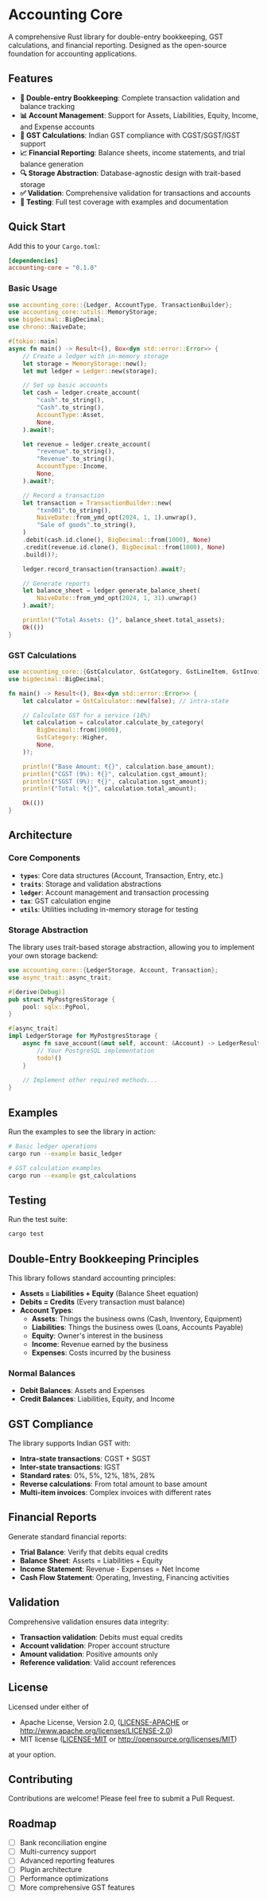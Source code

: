 # Accounting Core

A comprehensive Rust library for double-entry bookkeeping, GST calculations, and financial reporting. Designed as the open-source foundation for accounting applications.

## Features

- **🏦 Double-entry Bookkeeping**: Complete transaction validation and balance tracking
- **📊 Account Management**: Support for Assets, Liabilities, Equity, Income, and Expense accounts
- **🧾 GST Calculations**: Indian GST compliance with CGST/SGST/IGST support
- **📈 Financial Reporting**: Balance sheets, income statements, and trial balance generation
- **🔍 Storage Abstraction**: Database-agnostic design with trait-based storage
- **✅ Validation**: Comprehensive validation for transactions and accounts
- **🧪 Testing**: Full test coverage with examples and documentation

## Quick Start

Add this to your `Cargo.toml`:

```toml
[dependencies]
accounting-core = "0.1.0"
```

### Basic Usage

```rust
use accounting_core::{Ledger, AccountType, TransactionBuilder};
use accounting_core::utils::MemoryStorage;
use bigdecimal::BigDecimal;
use chrono::NaiveDate;

#[tokio::main]
async fn main() -> Result<(), Box<dyn std::error::Error>> {
    // Create a ledger with in-memory storage
    let storage = MemoryStorage::new();
    let mut ledger = Ledger::new(storage);

    // Set up basic accounts
    let cash = ledger.create_account(
        "cash".to_string(),
        "Cash".to_string(),
        AccountType::Asset,
        None,
    ).await?;

    let revenue = ledger.create_account(
        "revenue".to_string(),
        "Revenue".to_string(),
        AccountType::Income,
        None,
    ).await?;

    // Record a transaction
    let transaction = TransactionBuilder::new(
        "txn001".to_string(),
        NaiveDate::from_ymd_opt(2024, 1, 1).unwrap(),
        "Sale of goods".to_string(),
    )
    .debit(cash.id.clone(), BigDecimal::from(1000), None)
    .credit(revenue.id.clone(), BigDecimal::from(1000), None)
    .build()?;

    ledger.record_transaction(transaction).await?;

    // Generate reports
    let balance_sheet = ledger.generate_balance_sheet(
        NaiveDate::from_ymd_opt(2024, 1, 31).unwrap()
    ).await?;

    println!("Total Assets: {}", balance_sheet.total_assets);
    Ok(())
}
```

### GST Calculations

```rust
use accounting_core::{GstCalculator, GstCategory, GstLineItem, GstInvoice};
use bigdecimal::BigDecimal;

fn main() -> Result<(), Box<dyn std::error::Error>> {
    let calculator = GstCalculator::new(false); // intra-state

    // Calculate GST for a service (18%)
    let calculation = calculator.calculate_by_category(
        BigDecimal::from(10000),
        GstCategory::Higher,
        None,
    )?;

    println!("Base Amount: ₹{}", calculation.base_amount);
    println!("CGST (9%): ₹{}", calculation.cgst_amount);
    println!("SGST (9%): ₹{}", calculation.sgst_amount);
    println!("Total: ₹{}", calculation.total_amount);

    Ok(())
}
```

## Architecture

### Core Components

- **`types`**: Core data structures (Account, Transaction, Entry, etc.)
- **`traits`**: Storage and validation abstractions
- **`ledger`**: Account management and transaction processing
- **`tax`**: GST calculation engine
- **`utils`**: Utilities including in-memory storage for testing

### Storage Abstraction

The library uses trait-based storage abstraction, allowing you to implement your own storage backend:

```rust
use accounting_core::{LedgerStorage, Account, Transaction};
use async_trait::async_trait;

#[derive(Debug)]
pub struct MyPostgresStorage {
    pool: sqlx::PgPool,
}

#[async_trait]
impl LedgerStorage for MyPostgresStorage {
    async fn save_account(&mut self, account: &Account) -> LedgerResult<()> {
        // Your PostgreSQL implementation
        todo!()
    }
    
    // Implement other required methods...
}
```

## Examples

Run the examples to see the library in action:

```bash
# Basic ledger operations
cargo run --example basic_ledger

# GST calculation examples
cargo run --example gst_calculations
```

## Testing

Run the test suite:

```bash
cargo test
```

## Double-Entry Bookkeeping Principles

This library follows standard accounting principles:

- **Assets = Liabilities + Equity** (Balance Sheet equation)
- **Debits = Credits** (Every transaction must balance)
- **Account Types**:
  - **Assets**: Things the business owns (Cash, Inventory, Equipment)
  - **Liabilities**: Things the business owes (Loans, Accounts Payable)
  - **Equity**: Owner's interest in the business
  - **Income**: Revenue earned by the business
  - **Expenses**: Costs incurred by the business

### Normal Balances

- **Debit Balances**: Assets and Expenses
- **Credit Balances**: Liabilities, Equity, and Income

## GST Compliance

The library supports Indian GST with:

- **Intra-state transactions**: CGST + SGST
- **Inter-state transactions**: IGST
- **Standard rates**: 0%, 5%, 12%, 18%, 28%
- **Reverse calculations**: From total amount to base amount
- **Multi-item invoices**: Complex invoices with different rates

## Financial Reports

Generate standard financial reports:

- **Trial Balance**: Verify that debits equal credits
- **Balance Sheet**: Assets = Liabilities + Equity
- **Income Statement**: Revenue - Expenses = Net Income
- **Cash Flow Statement**: Operating, Investing, Financing activities

## Validation

Comprehensive validation ensures data integrity:

- **Transaction validation**: Debits must equal credits
- **Account validation**: Proper account structure
- **Amount validation**: Positive amounts only
- **Reference validation**: Valid account references

## License

Licensed under either of

- Apache License, Version 2.0, ([LICENSE-APACHE](LICENSE-APACHE) or http://www.apache.org/licenses/LICENSE-2.0)
- MIT license ([LICENSE-MIT](LICENSE-MIT) or http://opensource.org/licenses/MIT)

at your option.

## Contributing

Contributions are welcome! Please feel free to submit a Pull Request.

## Roadmap

- [ ] Bank reconciliation engine
- [ ] Multi-currency support
- [ ] Advanced reporting features
- [ ] Plugin architecture
- [ ] Performance optimizations
- [ ] More comprehensive GST features